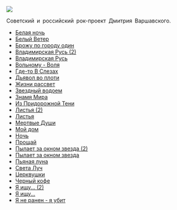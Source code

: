 ![](/songs/цчш/Черный%20Кофе/chernyj_kofe.jpg)  

Советский и российский рок-проект Дмитрия Варшавского.

* [Белая ночь](/songs/цчш/Черный%20Кофе/Белая%20ночь)
* [Белый Ветер](/songs/цчш/Черный%20Кофе/Белый%20Ветер)
* [Брожу по городу один](/songs/цчш/Черный%20Кофе/Брожу%20по%20городу%20один)
* [Владимирская Русь (2)](/songs/цчш/Черный%20Кофе/Владимирская%20Русь%20(2))
* [Владимирская Русь](/songs/цчш/Черный%20Кофе/Владимирская%20Русь)
* [Вольному - Воля](/songs/цчш/Черный%20Кофе/Вольному%20-%20Воля)
* [Гдe-тo В Cлeзax](/songs/цчш/Черный%20Кофе/Гдe-тo%20В%20Cлeзax)
* [Дьявол во плоти](/songs/цчш/Черный%20Кофе/Дьявол%20во%20плоти)
* [Жизни рассвет](/songs/цчш/Черный%20Кофе/Жизни%20рассвет)
* [Звездный водоем](/songs/цчш/Черный%20Кофе/Звездный%20водоем)
* [Знамя Мира](/songs/цчш/Черный%20Кофе/Знамя%20Мира)
* [Из Придорожной Тени](/songs/цчш/Черный%20Кофе/Из%20Придорожной%20Тени)
* [Листья (2)](/songs/цчш/Черный%20Кофе/Листья%20(2))
* [Листья](/songs/цчш/Черный%20Кофе/Листья)
* [Мертвые Души](/songs/цчш/Черный%20Кофе/Мертвые%20Души)
* [Мой дом](/songs/цчш/Черный%20Кофе/Мой%20дом)
* [Ночь](/songs/цчш/Черный%20Кофе/Ночь)
* [Прощай](/songs/цчш/Черный%20Кофе/Прощай)
* [Пылает за окном звезда (2)](/songs/цчш/Черный%20Кофе/Пылает%20за%20окном%20звезда%20(2))
* [Пылает за окном звезда](/songs/цчш/Черный%20Кофе/Пылает%20за%20окном%20звезда)
* [Пьяная луна](/songs/цчш/Черный%20Кофе/Пьяная%20луна)
* [Света Луч](/songs/цчш/Черный%20Кофе/Света%20Луч)
* [Церквушки](/songs/цчш/Черный%20Кофе/Церквушки)
* [Черный кофе](/songs/цчш/Черный%20Кофе/Черный%20кофе)
* [Я ищу... (2)](/songs/цчш/Черный%20Кофе/Я%20ищу...%20(2))
* [Я ищу...](/songs/цчш/Черный%20Кофе/Я%20ищу...)
* [Я не ранен - я убит](/songs/цчш/Черный%20Кофе/Я%20не%20ранен%20-%20я%20убит)